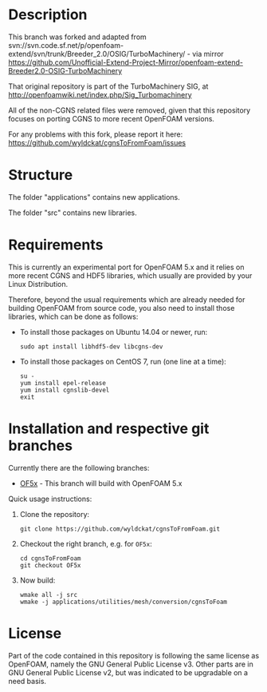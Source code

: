 Description
===========

This branch was forked and adapted from svn://svn.code.sf.net/p/openfoam-extend/svn/trunk/Breeder_2.0/OSIG/TurboMachinery/ - via mirror https://github.com/Unofficial-Extend-Project-Mirror/openfoam-extend-Breeder2.0-OSIG-TurboMachinery

That original repository is part of the TurboMachinery SIG, at http://openfoamwiki.net/index.php/Sig_Turbomachinery

All of the non-CGNS related files were removed, given that this repository focuses on porting CGNS to more recent OpenFOAM versions.

For any problems with this fork, please report it here: https://github.com/wyldckat/cgnsToFromFoam/issues


Structure
=========

The folder "applications" contains new applications.

The folder "src" contains new libraries.


Requirements
============

This is currently an experimental port for OpenFOAM 5.x and it relies on more recent CGNS and HDF5 libraries, which usually are provided by your Linux Distribution.

Therefore, beyond the usual requirements which are already needed for building OpenFOAM from source code, you also need to install those libraries, which can be done as follows:

  * To install those packages on Ubuntu 14.04 or newer, run:

    ```
    sudo apt install libhdf5-dev libcgns-dev
    ```


  * To install those packages on CentOS 7, run (one line at a time):

    ```
    su -
    yum install epel-release
    yum install cgnslib-devel
    exit
    ```


Installation and respective git branches
========================================

Currently there are the following branches:

  * [OF5x](https://github.com/wyldckat/cgnsToFromFoam/tree/OF5x) - This branch will build with OpenFOAM 5.x

Quick usage instructions:

  1. Clone the repository:

     ```
     git clone https://github.com/wyldckat/cgnsToFromFoam.git
     ```

  2. Checkout the right branch, e.g. for `OF5x`:

     ```
     cd cgnsToFromFoam
     git checkout OF5x
     ```

  3. Now build:

     ```
     wmake all -j src
     wmake -j applications/utilities/mesh/conversion/cgnsToFoam
     ```


License
=======

Part of the code contained in this repository is following the same license as OpenFOAM, namely the GNU General Public License v3.
Other parts are in GNU General Public License v2, but was indicated to be upgradable on a need basis.
